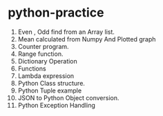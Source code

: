 # python-practice

1. Even , Odd find from  an Array list.
2. Mean calculated from Numpy And Plotted graph
3. Counter program.
4. Range function.
5. Dictionary Operation
6. Functions 
7. Lambda expression
8. Python Class structure.
9. Python Tuple example
10. JSON to Python Object conversion.
11. Python Exception Handling

